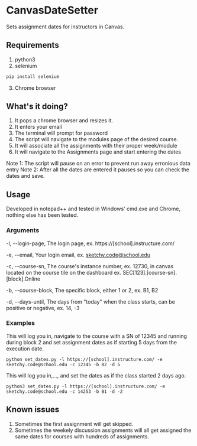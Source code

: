 # CanvasDateSetter
Sets assignment dates for instructors in Canvas.

## Requirements
1. python3
2. selenium
```python
pip install selenium
```
3. Chrome browser

## What's it doing?
1. It pops a chrome browser and resizes it.
2. It enters your email
3. The terminal will prompt for password
4. The script will navigate to the modules page of the desired course.
5. It will associate all the assignments with their proper week/module
6. It will navigate to the Assignments page and start entering the dates

Note 1: The script will pause on an error to prevent run away erronious data entry
Note 2: After all the dates are entered it pauses so you can check the dates and save.

## Usage
Developed in notepad++ and tested in Windows' cmd.exe and Chrome, nothing else has been tested.

### Arguments
-l, --login-page, The login page, ex. https://[school].instructure.com/

-e, --email, Your login email, ex. sketchy.code@school.edu

-c, --course-sn, The course's instance number, ex. 12730, in canvas located on the course tile on the dashboard ex. SEC[123].[course-sn].[block].Online

-b, --course-block, The specific block, either 1 or 2, ex. B1, B2

-d, --days-until, The days from "today" when the class starts, can be positive or negative, ex. 14, -3


### Examples
This will log you in, navigate to the course with a SN of 12345 and running during block 2 and set assignment dates as if starting 5 days from the execution date.
```
python set_dates.py -l https://[school].instructure.com/ -e sketchy.code@school.edu -c 12345 -b B2 -d 5
```
This will log you in,..., and set the dates as if the class started 2 days ago.
```
python3 set_dates.py -l https://[school].instructure.com/ -e sketchy.code@school.edu -c 14253 -b B1 -d -2
```

## Known issues
1. Sometimes the first assignment will get skipped.
2. Sometimes the weekely discussion assignments will all get assigned the same dates for courses with hundreds of assignments.

